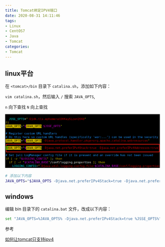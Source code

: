 ```yaml
---
title: Tomcat绑定IPV4端口
date: 2020-08-31 14:11:46
tags:
- Linux
- CentOS7
- Java
- Tomcat
categories: 
- Tomcat
---
```


## linux平台

在 `<tomcat>/bin` 目录下 `catalina.sh`，添加如下内容：

`vim catalina.sh`，然后输入 `/` 搜索 `JAVA_OPTS`,

`n` 向下查找
`N` 向上查找

![微信截图_20200831141600.png](/img/微信截图_20200831141600.png)

```sh
# 添加以下内容
JAVA_OPTS="$JAVA_OPTS -Djava.net.preferIPv4Stack=true -Djava.net.preferIPv4Addresses=true "
```

## windows

编辑 bin 目录下的 `catalina.bat` 文件，改成以下内容：

```sh
set "JAVA_OPTS=%JAVA_OPTS% -Djava.net.preferIPv4Stack=true %JSSE_OPTS%"
```

参考

[如何让tomcat只支持ipv4](https://blog.csdn.net/weiqubo/article/details/49820101)
